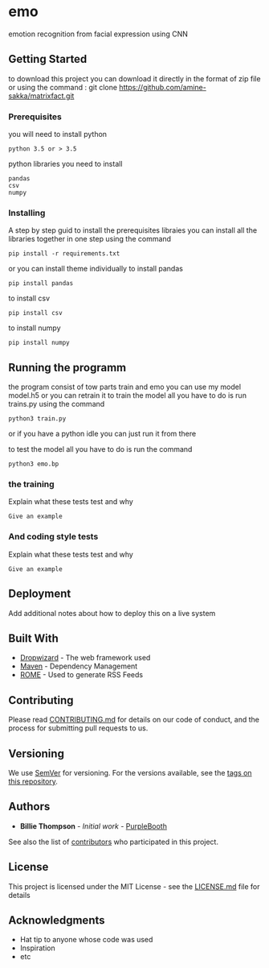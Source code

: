 # emo
emotion recognition from facial expression using CNN


## Getting Started

to download this project you can download it directly in the format of zip file or using the command :
git clone https://github.com/amine-sakka/matrixfact.git

### Prerequisites

you will need to install python
```
python 3.5 or > 3.5
```

python libraries you need to install

```
pandas
csv
numpy
```



### Installing

A step by step guid to install the prerequisites libraies
you can install all the libraries together in one step using the command 

```
pip install -r requirements.txt
```

or you can install theme individually
to install pandas
```
pip install pandas
```
to install csv
```
pip install csv
```

to install numpy 
```
pip install numpy
```



## Running the programm

the program consist of tow parts train and emo you can use my model model.h5 or you can retrain it 
to train the model all you have to do is run trains.py using the command 
```
python3 train.py 
```
or if you have a python idle you can just run it from there

to test the model all you have to do is run the command 
```
python3 emo.bp 
```
### the training 

Explain what these tests test and why

```
Give an example
```

### And coding style tests

Explain what these tests test and why

```
Give an example
```

## Deployment

Add additional notes about how to deploy this on a live system

## Built With

* [Dropwizard](http://www.dropwizard.io/1.0.2/docs/) - The web framework used
* [Maven](https://maven.apache.org/) - Dependency Management
* [ROME](https://rometools.github.io/rome/) - Used to generate RSS Feeds

## Contributing

Please read [CONTRIBUTING.md](https://gist.github.com/PurpleBooth/b24679402957c63ec426) for details on our code of conduct, and the process for submitting pull requests to us.

## Versioning

We use [SemVer](http://semver.org/) for versioning. For the versions available, see the [tags on this repository](https://github.com/your/project/tags). 

## Authors

* **Billie Thompson** - *Initial work* - [PurpleBooth](https://github.com/PurpleBooth)

See also the list of [contributors](https://github.com/your/project/contributors) who participated in this project.

## License

This project is licensed under the MIT License - see the [LICENSE.md](LICENSE.md) file for details

## Acknowledgments

* Hat tip to anyone whose code was used
* Inspiration
* etc

